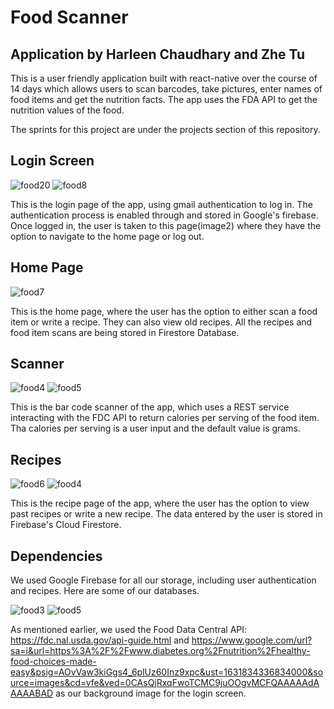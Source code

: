 # Food Scanner

## Application by Harleen Chaudhary and Zhe Tu

This is a user friendly application built with react-native over the course of 14 days which allows users to scan barcodes, take pictures, enter names of food items and get the nutrition facts. The app uses the FDA API to get the nutrition values of the food. 

The sprints for this project are under the projects section of this repository. 

## Login Screen

![food20](https://user-images.githubusercontent.com/46230582/133711145-c4cc0b35-bc11-4a00-8069-f2e105071a57.jpeg) ![food8](https://user-images.githubusercontent.com/46230582/133710943-ef47cbe7-9254-40d3-a48a-ed73bfcd2ec3.jpeg)

This is the login page of the app, using gmail authentication to log in. The authentication process is enabled through and stored in Google's firebase. Once logged in, the user is taken to this page(image2) where they have the option to navigate to the home page or log out. 


## Home Page

![food7](https://user-images.githubusercontent.com/46230582/133711362-b2258df6-51f1-49db-90e5-fb24dbaa70a6.jpeg)

This is the home page, where the user has the option to either scan a food item or write a recipe. They can also view old recipes. All the recipes and food item scans are being stored in Firestore Database. 


## Scanner

![food4](https://user-images.githubusercontent.com/46230582/133711172-da0faa4c-7744-4f30-bc09-27c8eee9c077.jpeg) ![food5](https://user-images.githubusercontent.com/46230582/133711273-363a6c9f-7357-4afb-8bdd-e7a955ebc3a8.jpeg)

This is the bar code scanner of the app, which uses a REST service interacting with the FDC API to return calories per serving of the food item. Tha calories per serving is a user input and the default value is grams. 


## Recipes

![food6](https://user-images.githubusercontent.com/46230582/133710875-b4a6394c-5afd-4b6f-8076-2271703fd454.jpeg) ![food4](https://user-images.githubusercontent.com/46230582/133950712-024d847e-0fd2-4860-8050-ee01c34bf839.jpeg)



This is the recipe page of the app, where the user has the option to view past recipes or write a new recipe. The data entered by the user is stored in Firebase's Cloud Firestore.


## Dependencies 


We used Google Firebase for all our storage, including user authentication and recipes. Here are some of our databases. 

![food3](https://user-images.githubusercontent.com/46230582/133693757-dd4b8a2f-c2f1-4274-aa4a-d61619e665aa.jpeg) ![food5](https://user-images.githubusercontent.com/46230582/133950743-a79452fe-ed17-48df-b1d3-79a36b09c3eb.jpeg)





As mentioned earlier, we used the Food Data Central API: https://fdc.nal.usda.gov/api-guide.html and https://www.google.com/url?sa=i&url=https%3A%2F%2Fwww.diabetes.org%2Fnutrition%2Fhealthy-food-choices-made-easy&psig=AOvVaw3kiGgs4_6plUz60Inz9xpc&ust=1631834336834000&source=images&cd=vfe&ved=0CAsQjRxqFwoTCMC9juOOgvMCFQAAAAAdAAAAABAD as our background image for the login screen. 


